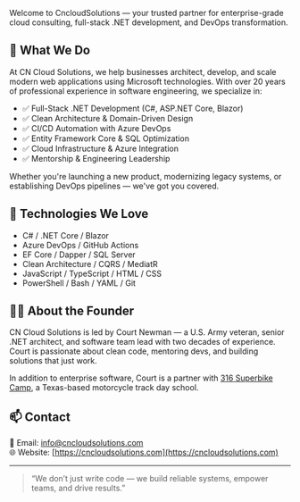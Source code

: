 Welcome to CncloudSolutions — your trusted partner for enterprise-grade cloud consulting, full-stack .NET development, and DevOps transformation.

## 🚀 What We Do

At CN Cloud Solutions, we help businesses architect, develop, and scale modern web applications using Microsoft technologies. With over 20 years of professional experience in software engineering, we specialize in:

- ✅ Full-Stack .NET Development (C#, ASP.NET Core, Blazor)
- ✅ Clean Architecture & Domain-Driven Design
- ✅ CI/CD Automation with Azure DevOps
- ✅ Entity Framework Core & SQL Optimization
- ✅ Cloud Infrastructure & Azure Integration
- ✅ Mentorship & Engineering Leadership

Whether you're launching a new product, modernizing legacy systems, or establishing DevOps pipelines — we've got you covered.

## 🔧 Technologies We Love

- C# / .NET Core / Blazor
- Azure DevOps / GitHub Actions
- EF Core / Dapper / SQL Server
- Clean Architecture / CQRS / MediatR
- JavaScript / TypeScript / HTML / CSS
- PowerShell / Bash / YAML / Git

## 👨‍💼 About the Founder

CN Cloud Solutions is led by Court Newman — a U.S. Army veteran, senior .NET architect, and software team lead with two decades of experience. Court is passionate about clean code, mentoring devs, and building solutions that just work.

In addition to enterprise software, Court is a partner with [316 Superbike Camp](https://316superbikecamp.com), a Texas-based motorcycle track day school.

## 📫 Contact

📧 Email: [info@cncloudsolutions.com](mailto:cnewman@cncloudsolutions.com)  
🌐 Website: [https://cncloudsolutions.com](https://cncloudsolutions.com)

---

> “We don’t just write code — we build reliable systems, empower teams, and drive results.”
